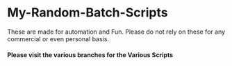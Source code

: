 # My-Random-Batch-Scripts
These are made for automation and Fun. Please do not rely on these for any commercial or even personal basis.


#### Please visit the various branches for the Various Scripts
